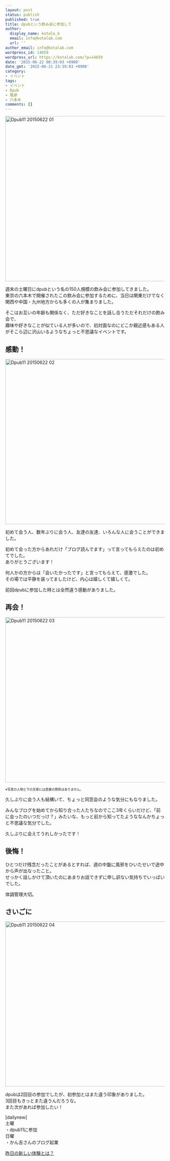 ```yaml
---
layout: post
status: publish
published: true
title: dpubという飲み会に参加して
author:
  display_name: kotala_b
  email: info@kotalab.com
  url: ''
author_email: info@kotalab.com
wordpress_id: 14659
wordpress_url: https://kotalab.com/?p=14659
date: '2015-06-22 08:39:03 +0900'
date_gmt: '2015-06-21 23:39:03 +0900'
category:
- イベント
tags:
- イベント
- Dpub
- 風邪
- 六本木
comments: []
---
```

<p><img src="https://kotalab.com/wp-content/uploads/2015/06/dpub11_20150622_01.jpg" alt="Dpub11 20150622 01" width="780" height ="520" class="aligncenter size-large" /></p>
<p>週末の土曜日にdpubという名の150人規模の飲み会に参加してきました。<br />
東京の六本木で開催されたこの飲み会に参加するために、当日は関東だけでなく関西や中国・九州地方からも多くの人が集まりました。</p>
<p>そこはお互いの年齢も関係なく、ただ好きなことを話し合うただそれだけの飲み会で、<br />
趣味や好きなことが似ている人が多いので、初対面なのにどこか親近感もある人がそこら辺に沢山いるようなちょっと不思議なイベントです。</p>
<!--more-->
<h2>感動！</h2>
<p><img src="https://kotalab.com/wp-content/uploads/2015/06/dpub11_20150622_02.jpg" alt="Dpub11 20150622 02" width="780" height ="520" class="aligncenter size-large" /></p>
<p>初めて会う人、数年ぶりに会う人、友達の友達、いろんな人に会うことができました。</p>
<p>初めて会った方からあれだけ「ブログ読んでます」って言ってもらえたのは初めてでした。<br />
ありがとうございます！</p>
<p>何人かの方からは「会いたかったです」と言ってもらえて、感激でした。<br />
その場では平静を装ってましたけど、内心は嬉しくて嬉しくて。</p>
<p>前回dpubに参加した時とは全然違う感動がありました。</p>
<h2>再会！</h2>
<p><img src="https://kotalab.com/wp-content/uploads/2015/06/dpub11_20150622_03.jpg" alt="Dpub11 20150622 03" width="780" height ="520" class="aligncenter size-large" /></p>
<p><span style="font-size:10px;">※写真の人物と下の文章には直接の関係はありません。</span></p>
<p>久しぶりに会う人も結構いて、ちょっと同窓会のような気分にもなりました。</p>
<p>みんなブログを始めてから知り合った人たちなのでここ3年くらいだけど、「前に会ったのいつだっけ？」みたいな、もっと前から知ってたようななんかちょっと不思議な気分でした。</p>
<p>久しぶりに会えてうれしかったです！</p>
<h2>後悔！</h2>
<p>ひとつだけ残念だったことがあるとすれば、週の中盤に風邪をひいたせいで途中から声が出なったこと。<br />
せっかく話しかけて頂いたのにあまりお話できずに申し訳ない気持ちでいっぱいでした。</p>
<p>体調管理大切。</p>
<h2>さいごに</h2>
<p><img src="https://kotalab.com/wp-content/uploads/2015/06/dpub11_20150622_04.jpg" alt="Dpub11 20150622 04" width="780" height ="520" class="aligncenter size-large" /></p>
<p>dpubは2回目の参加でしたが、初参加とはまた違う印象がありました。<br />
3回目もきっとまた違うんだろうな。<br />
また次があれば参加したい！</p>
<p>[dailynew]<br />
土曜<br />
・dpub11に参加<br />
日曜<br />
・かん吉さんのブログ起業</p>
<p><a href="https://kotalab.com/lets-start-1day1new" title="昨日の新しい体験とは？">昨日の新しい体験とは？</a></p>
<div class="clear"></div>
